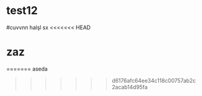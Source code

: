# test12
#cuvvnn halşl sx
<<<<<<< HEAD
# zaz
=======
aseda
>>>>>>> d6176afc64ee34c118c00757ab2c2acab14d95fa
